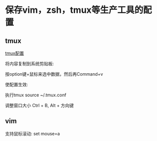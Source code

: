 # 保存vim，zsh，tmux等生产工具的配置

## tmux
[tmux配置](tmux.conf)

将内容复制到系统剪贴板:

按option键+鼠标来选中数据，然后再Command+v

使配置生效:

执行tmux source ~/.tmux.conf

调整窗口大小
Ctrl + B, Alt + 方向键

## vim

支持鼠标滚动:
set mouse=a
